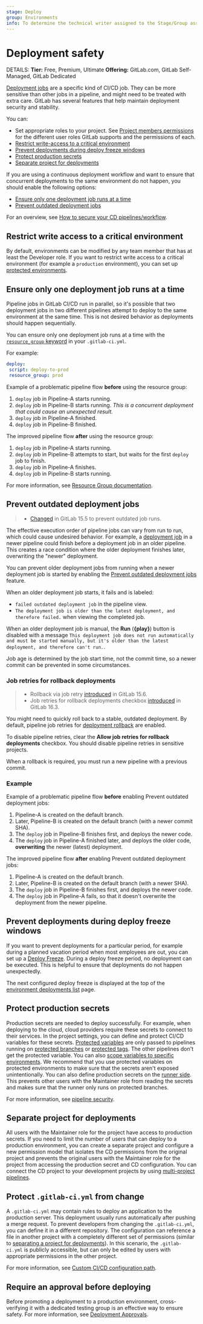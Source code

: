 ```yaml
---
stage: Deploy
group: Environments
info: To determine the technical writer assigned to the Stage/Group associated with this page, see https://handbook.gitlab.com/handbook/product/ux/technical-writing/#assignments
---
```


# Deployment safety

DETAILS:
**Tier:** Free, Premium, Ultimate
**Offering:** GitLab.com, GitLab Self-Managed, GitLab Dedicated

[Deployment jobs](../jobs/index.md#deployment-jobs) are a specific kind of CI/CD
job. They can be more sensitive than other jobs in a pipeline,
and might need to be treated with extra care. GitLab has several features
that help maintain deployment security and stability.

You can:

- Set appropriate roles to your project. See [Project members permissions](../../user/permissions.md#project-members-permissions)
  for the different user roles GitLab supports and the permissions of each.
- [Restrict write-access to a critical environment](#restrict-write-access-to-a-critical-environment)
- [Prevent deployments during deploy freeze windows](#prevent-deployments-during-deploy-freeze-windows)
- [Protect production secrets](#protect-production-secrets)
- [Separate project for deployments](#separate-project-for-deployments)

If you are using a continuous deployment workflow and want to ensure that concurrent deployments to the same environment do not happen, you should enable the following options:

- [Ensure only one deployment job runs at a time](#ensure-only-one-deployment-job-runs-at-a-time)
- [Prevent outdated deployment jobs](#prevent-outdated-deployment-jobs)

<i class="fa fa-youtube-play youtube" aria-hidden="true"></i>
For an overview, see [How to secure your CD pipelines/workflow](https://www.youtube.com/watch?v=Mq3C1KveDc0).

## Restrict write access to a critical environment

By default, environments can be modified by any team member that has at least the
Developer role.
If you want to restrict write access to a critical environment (for example a `production` environment),
you can set up [protected environments](protected_environments.md).

## Ensure only one deployment job runs at a time

Pipeline jobs in GitLab CI/CD run in parallel, so it's possible that two deployment
jobs in two different pipelines attempt to deploy to the same environment at the same
time. This is not desired behavior as deployments should happen sequentially.

You can ensure only one deployment job runs at a time with the [`resource_group` keyword](../yaml/index.md#resource_group) in your `.gitlab-ci.yml`.

For example:

```yaml
deploy:
 script: deploy-to-prod
 resource_group: prod
```

Example of a problematic pipeline flow **before** using the resource group:

1. `deploy` job in Pipeline-A starts running.
1. `deploy` job in Pipeline-B starts running. *This is a concurrent deployment that could cause an unexpected result.*
1. `deploy` job in Pipeline-A finished.
1. `deploy` job in Pipeline-B finished.

The improved pipeline flow **after** using the resource group:

1. `deploy` job in Pipeline-A starts running.
1. `deploy` job in Pipeline-B attempts to start, but waits for the first `deploy` job to finish.
1. `deploy` job in Pipeline-A finishes.
1. `deploy` job in Pipeline-B starts running.

For more information, see [Resource Group documentation](../resource_groups/index.md).

## Prevent outdated deployment jobs

> - [Changed](https://gitlab.com/gitlab-org/gitlab/-/issues/363328) in GitLab 15.5 to prevent outdated job runs.

The effective execution order of pipeline jobs can vary from run to run, which
could cause undesired behavior. For example, a [deployment job](../jobs/index.md#deployment-jobs)
in a newer pipeline could finish before a deployment job in an older pipeline.
This creates a race condition where the older deployment finishes later,
overwriting the "newer" deployment.

You can prevent older deployment jobs from running when a newer deployment
job is started by enabling the [Prevent outdated deployment jobs](../pipelines/settings.md#prevent-outdated-deployment-jobs) feature.

When an older deployment job starts, it fails and is labeled:

- `failed outdated deployment job` in the pipeline view.
- `The deployment job is older than the latest deployment, and therefore failed.`
  when viewing the completed job.

When an older deployment job is manual, the **Run** (**{play}**) button is disabled with a message
`This deployment job does not run automatically and must be started manually, but it's older than the latest deployment, and therefore can't run.`.

Job age is determined by the job start time, not the commit time, so a newer commit
can be prevented in some circumstances.

### Job retries for rollback deployments

> - Rollback via job retry [introduced](https://gitlab.com/gitlab-org/gitlab/-/issues/378359) in GitLab 15.6.
> - Job retries for rollback deployments checkbox [introduced](https://gitlab.com/gitlab-org/gitlab/-/issues/410427) in GitLab 16.3.

You might need to quickly roll back to a stable, outdated deployment.
By default, pipeline job retries for [deployment rollback](deployments.md#deployment-rollback) are enabled.

To disable pipeline retries, clear the **Allow job retries for rollback deployments** checkbox. You should disable pipeline retries in sensitive projects.

When a rollback is required, you must run a new pipeline with a previous commit.

### Example

Example of a problematic pipeline flow **before** enabling Prevent outdated deployment jobs:

1. Pipeline-A is created on the default branch.
1. Later, Pipeline-B is created on the default branch (with a newer commit SHA).
1. The `deploy` job in Pipeline-B finishes first, and deploys the newer code.
1. The `deploy` job in Pipeline-A finished later, and deploys the older code, **overwriting** the newer (latest) deployment.

The improved pipeline flow **after** enabling Prevent outdated deployment jobs:

1. Pipeline-A is created on the default branch.
1. Later, Pipeline-B is created on the default branch (with a newer SHA).
1. The `deploy` job in Pipeline-B finishes first, and deploys the newer code.
1. The `deploy` job in Pipeline-A fails, so that it doesn't overwrite the deployment from the newer pipeline.

## Prevent deployments during deploy freeze windows

If you want to prevent deployments for a particular period, for example during a planned
vacation period when most employees are out, you can set up a [Deploy Freeze](../../user/project/releases/index.md#prevent-unintentional-releases-by-setting-a-deploy-freeze).
During a deploy freeze period, no deployment can be executed. This is helpful to
ensure that deployments do not happen unexpectedly.

The next configured deploy freeze is displayed at the top of the
[environment deployments list](index.md#view-environments-and-deployments)
page.

## Protect production secrets

Production secrets are needed to deploy successfully. For example, when deploying to the cloud,
cloud providers require these secrets to connect to their services. In the project settings, you can
define and protect CI/CD variables for these secrets. [Protected variables](../variables/index.md#protect-a-cicd-variable)
are only passed to pipelines running on [protected branches](../../user/project/repository/branches/protected.md)
or [protected tags](../../user/project/protected_tags.md).
The other pipelines don't get the protected variable. You can also
[scope variables to specific environments](../variables/where_variables_can_be_used.md#variables-with-an-environment-scope).
We recommend that you use protected variables on protected environments to make sure that the
secrets aren't exposed unintentionally. You can also define production secrets on the
[runner side](../runners/configure_runners.md#prevent-runners-from-revealing-sensitive-information).
This prevents other users with the Maintainer role from reading the secrets and makes sure
that the runner only runs on protected branches.

For more information, see [pipeline security](../pipelines/index.md#pipeline-security-on-protected-branches).

## Separate project for deployments

All users with the Maintainer role for the project have access to production secrets. If you need to limit the number of users
that can deploy to a production environment, you can create a separate project and configure a new
permission model that isolates the CD permissions from the original project and prevents the
original users with the Maintainer role for the project from accessing the production secret and CD configuration. You can
connect the CD project to your development projects by using [multi-project pipelines](../pipelines/downstream_pipelines.md#multi-project-pipelines).

## Protect `.gitlab-ci.yml` from change

A `.gitlab-ci.yml` may contain rules to deploy an application to the production server. This
deployment usually runs automatically after pushing a merge request. To prevent developers from
changing the `.gitlab-ci.yml`, you can define it in a different repository. The configuration can
reference a file in another project with a completely different set of permissions (similar to
[separating a project for deployments](#separate-project-for-deployments)).
In this scenario, the `.gitlab-ci.yml` is publicly accessible, but can only be edited by users with
appropriate permissions in the other project.

For more information, see [Custom CI/CD configuration path](../pipelines/settings.md#specify-a-custom-cicd-configuration-file).

## Require an approval before deploying

Before promoting a deployment to a production environment, cross-verifying it with a dedicated testing group is an effective way to ensure safety. For more information, see [Deployment Approvals](deployment_approvals.md).
